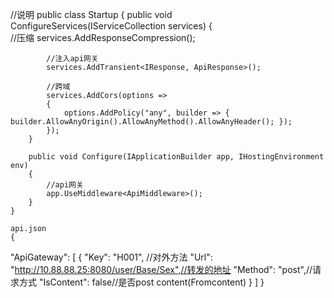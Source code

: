 
//说明
public class Startup
    {
        public void ConfigureServices(IServiceCollection services)
        {   
            //压缩
            services.AddResponseCompression();

            //注入api网关
            services.AddTransient<IResponse, ApiResponse>();

            //跨域
            services.AddCors(options =>
            {
                options.AddPolicy("any", builder => { builder.AllowAnyOrigin().AllowAnyMethod().AllowAnyHeader(); });
            });            
        }

        public void Configure(IApplicationBuilder app, IHostingEnvironment env)
        {
            //api网关
            app.UseMiddleware<ApiMiddleware>();
        }
    }    
    
    api.json
    {
  "ApiGateway": [
    {
      "Key": "H001", //对外方法
      "Url": "http://10.88.88.25:8080/user/Base/Sex",//转发的地址
      "Method": "post",//请求方式
      "IsContent": false//是否post content(Fromcontent)
    }
  ]
}

